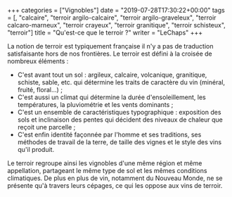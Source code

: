+++
categories = ["Vignobles"]
date = "2019-07-28T17:30:22+00:00"
tags = [, "calcaire", "terroir argilo-calcaire", "terroir argilo-graveleux", "terroir calcaro-marneux", "terroir crayeux", "terroir granitique", "terroir schisteux", "terroir"] 
title = "Qu'est-ce que le terroir ?"
writer = "LeChaps"
+++

La notion de terroir est typiquement française il n'y a pas de traduction satisfaisante hors de nos frontières. Le terroir est défini à la croisée de nombreux éléments :

* C'est avant tout un sol : argileux, calcaire, volcanique, granitique, schiste, sable, etc. qui détermine les traits de caractère du vin (minéral, fruité, floral...) ;
* C'est aussi un climat qui détermine la durée d'ensoleillement, les températures, la pluviométrie et les vents dominants ;
* C'est un ensemble de caractéristiques typographique : exposition des sols et inclinaison des pentes qui décident des niveaux de chaleur que reçoit une parcelle ;
* C'est enfin identité façonnée par l'homme et ses traditions, ses méthodes de travail de la terre, de taille des vignes et le style des vins qu'il produit.

Le terroir regroupe ainsi les vignobles d'une même région et même appellation, partageant le même type de sol et les mêmes conditions climatiques. De plus en plus de vin, notamment du Nouveau Monde, ne se présente qu'à travers leurs cépages, ce qui les oppose aux vins de terroir.
